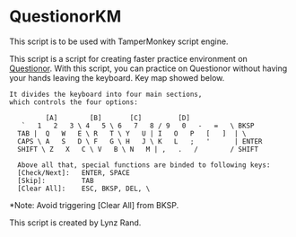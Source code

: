 # QuestionorKM

This script is to be used with TamperMonkey script engine.

This script is a script for creating faster practice environment on [Questionor][Q]. 
With this script, you can practice on Questionor without having your hands leaving 
the keyboard. Key map showed below.

```
It divides the keyboard into four main sections,
which controls the four options:

         [A]        [B]       [C]         [D]
   `   1   2   3 \ 4   5 \ 6   7   8 / 9   0   -   =   \ BKSP
  TAB |  Q   W   E \ R   T \ Y   U | I   O   P   [   ]  | \
  CAPS \ A   S   D \ F   G \ H   J \ K   L   ;   '      | ENTER
  SHIFT \ Z   X   C \ V   B \ N   M | ,   .   /        / SHIFT

  Above all that, special functions are binded to following keys:
  [Check/Next]:   ENTER, SPACE
  [Skip]:         TAB
  [Clear All]:    ESC, BKSP, DEL, \
```
*Note: Avoid triggering [Clear All] from BKSP.

This script is created by Lynz Rand.

[Q]: http://questionor.cn

